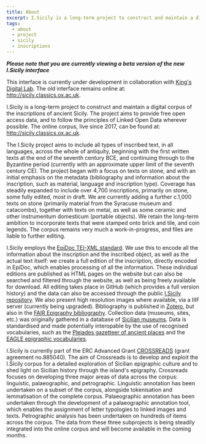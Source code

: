 ```yaml
---
title: About
excerpt: I.Sicily is a long-term project to construct and maintain a digital corpus of the inscriptions of ancient Sicily.
tags:
  - about
  - project
  - sicily
  - inscriptions
---
```


**_Please note that you are currently viewing a beta version of the new I.Sicily interface_**

This interface is currently under development in collaboration with [King's Digital Lab](https://kdl.kcl.ac.uk/projects/crossreads/). The old interface remains online at: <http://sicily.classics.ox.ac.uk>.

I.Sicily is a long-term project to construct and maintain a digital corpus of
the inscriptions of ancient Sicily. The project aims to provide free open access
data, and to follow the principles of Linked Open Data wherever possible. The
online corpus, live since 2017, can be found at: <http://sicily.classics.ox.ac.uk>.

The I.Sicily project aims to include all types of inscribed text, in all languages,
across the whole of antiquity, beginning with the first written texts at the end
of the seventh century BCE, and continuing through to the Byzantine period (currently
with an approximate upper limit of the seventh century CE). The project began with a
focus on texts on stone, and with an initial emphasis on the metadata (bibliography
and information about the inscription, such as material, language and inscription
type). Coverage has steadily expanded to include over 4,700 inscriptions, primarily
on stone, some fully edited, most in draft. We are currently adding a further
c.1,000 texts on stone (primarily material from the Syracuse museum and catacombs),
together with texts on metal, as well as some ceramic and other instrumentum
domesticum (portable objects). We retain the long-term ambition to incorporate texts that were stamped onto
brick and tile, and coin legends. The corpus remains very much a work-in-progress, and files are liable to further editing.

I.Sicily employs the [EpiDoc TEI-XML standard](https://sourceforge.net/p/epidoc/wiki/Home/).
We use this to encode all the information about the inscription and the inscribed
object, as well as the actual text itself: we create a full edition of the
inscription, directly encoded in EpiDoc, which enables processing of all the
information. These individual editions are published as HTML pages on the website but can also be
searched and filtered through the website, as well as being freely available for
download. All editing takes place in GitHub (which provides a full version history) and the data can also be accessed through the public [I.Sicily repository](https://github.com/ISicily/ISicily). We also present high resolution images where available, via a IIIF server (currently being upgraded). Bibliography is published in [Zotero](https://www.zotero.org/groups/382445/isicily/library), but also in the [FAIR Epigraphy bibliography](https://biblio.inscriptiones.org/).
Collection data (museums, sites, etc.) was originally gathered in a database of [Sicilian museums](http://sicily.classics.ox.ac.uk/museums).
Data is standardised and made potentially interopable by the use of
recognised vocabularies, such as the [Pleiades gazetteer of ancient
places](https://pleiades.stoa.org/) and the [EAGLE epigraphic
vocabularies](https://www.eagle-network.eu/resources/vocabularies/).

I.Sicily is currently part of the ERC Advanced Grant [CROSSREADS](https://crossreads.web.ox.ac.uk/) (grant agreement no.885040). The aim of Crossreads is to develop and exploit the I.Sicily corpus for a detailed exploration of Sicilian epigraphic culture and to shed light on Sicilian history through the island's epigraphy. Crossreads focuses on developing three major areas of data across the corpus: linguistic, palaeographic, and petrographic. Linguistic annotation has been undertaken on a subset of the corpus, alongside tokenisation and lemmatisation of the complete corpus. Palaeographic annotation has been undertaken through the development of a palaeographic annotation tool, which enables the assignment of letter typologies to linked images and texts. Petrographic analysis has been undertaken on hundreds of items across the corpus. The data from these three subprojects is being steadily integrated into the online corpus and will become available in the coming months.
